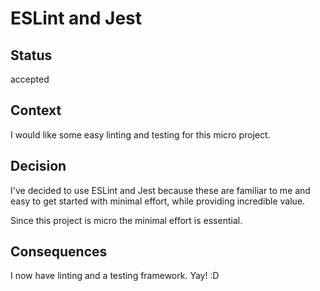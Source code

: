 # ESLint and Jest

## Status

accepted

## Context

I would like some easy linting and testing for this micro project.

## Decision

I've decided to use ESLint and Jest because these are familiar to me and easy to get started with minimal effort, while providing incredible value.

Since this project is micro the minimal effort is essential.

## Consequences

I now have linting and a testing framework. Yay! :D
